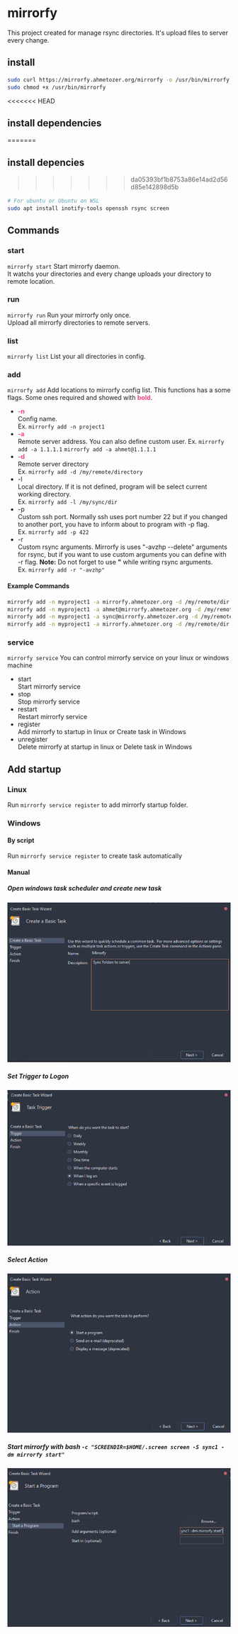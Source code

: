 # mirrorfy

This project created for manage rsync directories.
It's upload files to server every change.

## install
```Bash
sudo curl https://mirrorfy.ahmetozer.org/mirrorfy -o /usr/bin/mirrorfy
sudo chmod +x /usr/bin/mirrorfy
```

<<<<<<< HEAD
## install dependencies
=======
## install depencies
>>>>>>> da05393bf1b8753a86e14ad2d56d85e142898d5b
```bash
# For ubuntu or Ubuntu on WSL
sudo apt install inotify-tools openssh rsync screen
```



## Commands

### start
`mirrorfy start`
  Start mirrorfy daemon.  
  It watchs your directories and every change uploads your directory to remote
  location.

### run
`mirrorfy run`
  Run your mirrorfy only once.  
  Upload all mirrorfy directories to remote servers.

### list
`mirrorfy list`
  List your all directories in config.

### add
`mirrorfy add`
  Add locations to mirrorfy config list.
  This functions has a some flags. Some ones required and showed with **<span style="color:#FC427B">bold<span/>**.
- **<span style="color:#FC427B">-n<span/>**  
Config name.  
Ex. `mirrorfy add -n project1`
- **<span style="color:#FC427B">-a<span/>**  
Remote server address. You can also define custom user.
Ex. `mirrorfy add -a 1.1.1.1` `mirrorfy add -a ahmet@1.1.1.1`
- **<span style="color:#FC427B">-d<span/>**  
Remote server directory  
Ex. `mirrorfy add -d /my/remote/directory`
- -l  
Local directory.
If it is not defined, program will be select current working directory.  
Ex. `mirrorfy add -l /my/sync/dir`
- -p  
Custom ssh port.
Normally ssh uses port number 22 but if you changed to another port, you have to inform about to program with -p flag.  
Ex. `mirrorfy add -p 422`
- -r   
Custom rsync arguments.
Mirrorfy  is uses "-avzhp --delete" arguments for rsync, but if you want to use custom arguments you can define with -r flag. **Note:** Do not forget to use **"** while writing rsync arguments.  
Ex. `mirrorfy add -r "-avzhp"`

#### **Example Commands**
```bash
mirrorfy add -n myproject1 -a mirrorfy.ahmetozer.org -d /my/remote/dir
mirrorfy add -n myproject1 -a ahmet@mirrorfy.ahmetozer.org -d /my/remote/dir -p 68
mirrorfy add -n myproject1 -a sync@mirrorfy.ahmetozer.org -d /my/remote/dir -l /my/local/dir/
mirrorfy add -n myproject1 -a mirrorfy.ahmetozer.org -d /my/remote/dir -p 99 -l /my/local/directory/
```

### service
`mirrorfy service` You can control mirrorfy service on your linux or windows machine
- start  
Start mirrorfy service
- stop  
Stop mirrorfy service
- restart  
Restart mirrorfy service
- register  
Add mirrorfy to startup in linux or Create task in Windows
- unregister  
Delete mirrorfy at startup in linux or Delete task in Windows


## Add startup

### Linux
Run `mirrorfy service register` to add mirrorfy startup folder.
### Windows
#### By script
Run `mirrorfy service register` to create task automatically
#### Manual
##### Open windows task scheduler and create new task
<img src="https://github.com/ahmetozer/mirrorfy/blob/master/doc/image/win_1.png?raw=true" alt="Create Basic Task" onerror="this.src='doc/image/win_1.png';" />  

##### Set Trigger to Logon
<img src="https://github.com/ahmetozer/mirrorfy/blob/master/doc/image/win_2.png?raw=true" alt="Trigger" onerror="this.src='doc/image/win_2.png';" />  

##### Select Action
<img src="https://github.com/ahmetozer/mirrorfy/blob/master/doc/image/win_3.png?raw=true" alt="Action" onerror="this.src='doc/image/win_3.png';" />   

##### Start mirrorfy with bash `-c "SCREENDIR=$HOME/.screen screen -S sync1 -dm mirrorfy start"`
<img src="https://github.com/ahmetozer/mirrorfy/blob/master/doc/image/win_4.png?raw=true" alt="Start a Program" onerror="this.src='doc/image/win_4.png';" />
